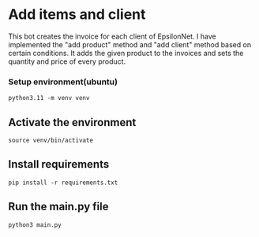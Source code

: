 # Add items and client
This bot creates the invoice for each client of EpsilonNet. I have implemented the "add product" method and "add client" method based on certain conditions. It adds the given product to the invoices and sets the quantity and price of every product.

### Setup environment(ubuntu)
```
python3.11 -m venv venv
```
## Activate the environment

```
source venv/bin/activate

```
## Install requirements
```
pip install -r requirements.txt

```
## Run the main.py file

```
python3 main.py
```

